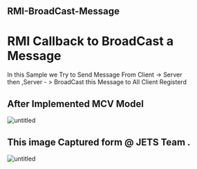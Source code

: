## RMI-BroadCast-Message
# RMI Callback to BroadCast a Message

In this Sample we Try to Send Message From Client -> Server\
                                                         then ,Server - > BroadCast this Message to All Client Registerd 
## After Implemented MCV Model                                                         
 ![untitled](https://user-images.githubusercontent.com/47106903/52376782-aa631c00-2a6b-11e9-857a-ad89ad7ffd6f.png)
 
 ## This image Captured form @ JETS Team .
![untitled](https://user-images.githubusercontent.com/47106903/52372852-ded1da80-2a61-11e9-80d2-c14e72cf8c29.png)


